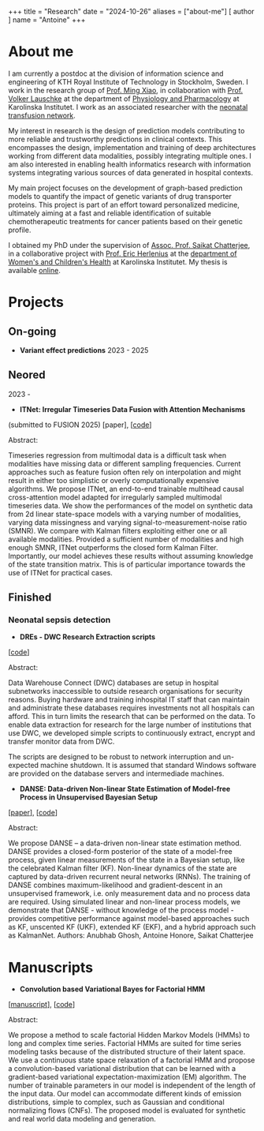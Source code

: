 +++
title = "Research"
date = "2024-10-26"
aliases = ["about-me"]
[ author ]
  name = "Antoine"
+++

# About me
I am currently a postdoc at the division of information science and engineering of KTH Royal Institute of Technology in Stockholm, Sweden. I work in the research group of [Prof. Ming Xiao](https://www.kth.se/profile/mingx/), in collaboration with [Prof. Volker Lauschke](https://ki.se/en/people/volker-lauschke) at the department of [Physiology and Pharmacology](https://ki.se/en/fyfa/personalized-medicine-and-drug-development) at Karolinska Institutet. I work as an associated researcher with the [neonatal transfusion network](https://neonataltransfusionnetwork.com).

My interest in research is the design of prediction models contributing to more reliable and trustworthy predictions in clinical contexts. This encompasses the design, implementation and training of deep architectures working from different data modalities, possibly integrating multiple ones. I am also interested in enabling health informatics research with information systems integrating various sources of data generated in hospital contexts.

My main project focuses on the development of graph-based prediction models to quantify the impact of genetic variants of drug transporter proteins. This project is part of an effort toward personalized medicine, ultimately aiming at a fast and reliable identification of suitable chemotherapeutic treatments for cancer patients based on their genetic profile.

I obtained my PhD under the supervision of [Assoc. Prof. Saikat Chatterjee](https://www.kth.se/profile/sach/), in a collaborative project with [Prof. Eric Herlenius](https://ki.se/personer/eric-herlenius) at the [department of Women's and Children's Health](ki.se/en/kbh/department-of-womens-and-childrens-health) at Karolinska Institutet. My thesis is available [online](https://kth.diva-portal.org/smash/record.jsf?pid=diva2%3A1762032).

# Projects

## On-going

- **Variant effect predictions**
2023 - 2025

## Neored
2023 - 

- **ITNet: Irregular Timeseries Data Fusion with Attention Mechanisms**

(submitted to FUSION 2025) [paper], [[code](https://github.com/antoinehonore/itnet)]

Abstract: 

Timeseries regression from multimodal data is a difficult task when modalities have missing data or different sampling frequencies. Current approaches such as feature fusion often rely on interpolation and might result in either too simplistic or  overly computationally expensive algorithms. We propose ITNet, an end-to-end trainable multihead causal cross-attention model adapted for irregularly sampled multimodal timeseries data. We show the performances of the model on synthetic data from 2d linear state-space models with a varying number of modalities, varying data missingness and varying signal-to-measurement-noise ratio (SMNR). We compare with Kalman filters exploiting either one or all available modalities. Provided a sufficient number of modalities and high enough SMNR, ITNet outperforms the closed form Kalman Filter. Importantly, our model achieves these results without assuming knowledge of the state transition matrix. This is of particular importance towards the use of ITNet for practical cases.

## Finished
### Neonatal sepsis detection

- **DREs - DWC Research Extraction scripts**

[[code](https://github.com/antoinehonore/dres)]

Abstract: 

Data Warehouse Connect (DWC) databases are setup in hospital subnetworks inaccessible to outside research organisations for security reasons. Buying hardware and training inhospital IT staff that can maintain and administrate these databases requires investments not all hospitals can afford. This in turn limits the research that can be performed on the data. To enable data extraction for research for the large number of institutions that use DWC, we developed simple scripts to continuously extract, encrypt and transfer monitor data from DWC.

The scripts are designed to be robust to network interruption and un-expected machine shutdown. 
It is assumed that standard Windows software are provided on the database servers and intermediade machines. 



- **DANSE: Data-driven Non-linear State Estimation of Model-free Process in Unsupervised Bayesian Setup**

[[paper](https://ieeexplore.ieee.org/document/10289946)], [[code](https://github.com/anubhabghosh/danse)]

Abstract: 

We propose DANSE – a data-driven non-linear state estimation method. DANSE provides a closed-form posterior of the state of a model-free process, given linear measurements of the state in a Bayesian setup, like the celebrated Kalman filter (KF). Non-linear dynamics of the state are captured by data-driven recurrent neural networks (RNNs). The training of DANSE combines maximum-likelihood and gradient-descent in an unsupervised framework, i.e. only measurement data and no process data are required. Using simulated linear and non-linear process models, we demonstrate that DANSE - without knowledge of the process model - provides competitive performance against model-based approaches such as KF, unscented KF (UKF), extended KF (EKF), and a hybrid approach such as KalmanNet.
Authors: Anubhab Ghosh, Antoine Honore, Saikat Chatterjee

# Manuscripts

- **Convolution based Variational Bayes for Factorial HMM**

[[manuscript](https://openreview.net/forum?id=aSTsODJ3On)], [[code](https://github.com/antoinehonore/factorialHMM)]

Abstract: 

We propose a method to scale factorial Hidden Markov Models (HMMs) to long and complex time series.
Factorial HMMs are suited for time series modeling tasks because of the distributed structure of their latent space.
We use a continuous state space relaxation of a factorial HMM and propose a convolution-based variational distribution that can be learned with a gradient-based variational expectation-maximization (EM) algorithm.
The number of trainable parameters in our model is independent of the length of the input data.
Our model can accommodate different kinds of emission distributions, simple to complex, such as Gaussian and conditional normalizing flows (CNFs). 
The proposed model is evaluated for synthetic and real world data modeling and generation.
